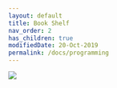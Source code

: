 ```yaml
---
layout: default
title: Book Shelf
nav_order: 2
has_children: true
modifiedDate: 20-Oct-2019
permalink: /docs/programming
---
```


<a target="_blank"  href="https://www.amazon.in/gp/product/0735611319/ref=as_li_tl?ie=UTF8&camp=3638&creative=24630&creativeASIN=0735611319&linkCode=as2&tag=rjkani0a-21&linkId=ae2991a53a07315ecd3f063fc5c8309b"><img border="0" src="//ws-in.amazon-adsystem.com/widgets/q?_encoding=UTF8&MarketPlace=IN&ASIN=0735611319&ServiceVersion=20070822&ID=AsinImage&WS=1&Format=_SL160_&tag=rjkani0a-21" ></a><img src="//ir-in.amazon-adsystem.com/e/ir?t=rjkani0a-21&l=am2&o=31&a=0735611319" width="1" height="1" border="0" alt="" style="border:none !important; margin:0px !important;" />

